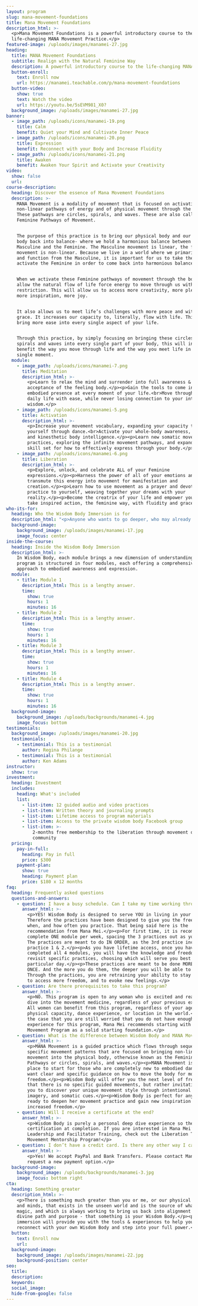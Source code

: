 ```yaml
---
layout: program
slug: mana-movement-foundations
title: Mana Movement Foundations
description_html: >-
  <p>Mana Movement Foundations is a powerful introductory course to the
  life-changing MANA Movement Practice.</p>
featured-image: /uploads/images/manamei-27.jpg
heading:
  title: MANA Movement Foundations
  subtitle: Realign with the Natural Feminine Way
  description: A powerful introductory course to the life-changing MANA Movement Practice
  button-enroll:
    text: Enroll now
    url: https://manamei.teachable.com/p/mana-movement-foundations
  button-video:
    show: true
    text: Watch the video
    url: https://youtu.be/5sEVM981_X0?
  background_image: /uploads/images/manamei-27.jpg
banner:
  - image_path: /uploads/icons/manamei-19.png
    title: Calm
    benefit: Quiet your Mind and Cultivate Inner Peace
  - image_path: /uploads/icons/manamei-20.png
    title: Expression
    benefit: Reconnect with your Body and Increase Fluidity
  - image_path: /uploads/icons/manamei-21.png
    title: Awaken
    benefit: Awaken Your Spirit and Activate your Creativity
video:
  show: false
  url:
course-description:
  heading: Discover the essence of Mana Movement Foundations
  description: >-
    MANA Movement is a modality of movement that is focused on activating the
    non-linear pathways of energy and of physical movement through the body.
    These pathways are circles, spirals, and waves. These are also called the
    Feminine Pathways of Movement.


    The purpose of this practice is to bring our physical body and our energy
    body back into balance- where we hold a harmonious balance between the
    Masculine and the Feminine. The Masculine movement is linear, the feminine
    movement is non-linear. Because we live in a world where we primarily move
    and function from the Masculine, it is important for us to take the time to
    activate the Feminine in order to come back into harmonious balance.


    When we activate these Feminine pathways of movement through the body, we
    allow the natural flow of life force energy to move through us without
    restriction. This will allow us to access more creativity, more pleasure,
    more inspiration, more joy.


    It also allows us to meet life’s challenges with more peace and with more
    grace. It increases our capacity to, literally, flow with life. This will
    bring more ease into every single aspect of your life. 


    Through this practice, by simply focusing on bringing these circles and
    spirals and waves into every single part of your body, this will in turn
    benefit the way you move through life and the way you meet life in every
    single moment. 
  module:
    - image_path: /uploads/icons/manamei-7.png
      title: Meditation
      description_html: >-
        <p>Learn to relax the mind and surrender into full awareness &
        acceptance of the feeling body.</p><p>Gain the tools to come into an
        embodied presence at every moment of your life.<br>Move through your
        daily life with ease, while never losing connection to your internal
        wisdom.</p>
    - image_path: /uploads/icons/manamei-5.png
      title: Activation
      description_html: >-
        <p>Increase your movement vocabulary, expanding your capacity to express
        yourself through dance.<br>Activate your whole-body awareness, fluidity,
        and kinesthetic body intelligence.</p><p>Learn new somatic movement
        practices, exploring the infinite movement pathways, and expanding your
        skill set for how to effectively express through your body.</p>
    - image_path: /uploads/icons/manamei-6.png
      title: Liberation
      description_html: >-
        <p>Explore, unlock, and celebrate ALL of your Feminine
        expressions.</p><p>Harness the power of all of your emotions and
        transmute this energy into movement for manifestation and
        creation.</p><p>Learn how to use movement as a prayer and devotional
        practice to yourself, weaving together your dreams with your
        reality.</p><p>Become the creatrix of your life and empower yourself to
        take inspired action, the feminine way, with fluidity and grace.</P
who-its-for:
  heading: Who the Wisdom Body Immersion is for
  description_html: "<p>Anyone who wants to go deeper, who may already have some experience in embodied movement, or whose already playing with using dance and movement as part of their personal development and healing modality, but wants more options, tools, guidance, and inspiration.</p><p>People that are new to embodied dance, that are interested in diving into this level of freedom through movement,\_exploring authenticity and personal expression.</p>"
  background-image:
    background_image: /uploads/images/manamei-17.jpg
    image_focus: center
inside-the-course:
  heading: Inside the Wisdom Body Immersion
  description_html: >-
    In Wisdom Body, each module brings a new dimension of understanding. Our
    program is structured in four modules, each offering a comprehensive
    approach to embodied awareness and expression.
  module:
    - title: Module 1
      description_html: This is a lengthy answer.
      time:
        show: true
        hours: 1
        minutes: 16
    - title: Module 2
      description_html: This is a lengthy answer.
      time:
        show: true
        hours: 1
        minutes: 16
    - title: Module 3
      description_html: This is a lengthy answer.
      time:
        show: true
        hours: 1
        minutes: 16
    - title: Module 4
      description_html: This is a lengthy answer.
      time:
        show: true
        hours: 1
        minutes: 16
  background-image:
    background_image: /uploads/backgrounds/manamei-4.jpg
    image_focus: bottom
testimonials:
  background_image: /uploads/images/manamei-20.jpg
  testimonials:
    - testimonial: This is a testimonial
      author: Regina Philange
    - testimonial: This is a testimonial
      author: Ken Adams
instructor:
  show: true
investment:
  heading: Investment
  includes:
    heading: What's included
    list:
      - list-item: 12 guided audio and video practices
      - list-item: Written theory and journaling prompts
      - list-item: Lifetime access to program materials
      - list-item: Access to the private wisdom body Facebook group
      - list-item: >-
          2-months free membership to the liberation through movement online
          community
  pricing:
    pay-in-full:
      heading: Pay in full
      price: $300
    payment-plan:
      show: true
      heading: Payment plan
      price: $180 x 12 months
faq:
  heading: Frequently asked questions
  questions-and-answers:
    - question: I have a busy schedule. Can I take my time working through each module?
      answer_html: >-
        <p>YES! Wisdom Body is designed to serve YOU in living in your radiance.
        Therefore the practices have been designed to give you the freedom of
        when, and how often you practice. That being said here is the
        recommendation from Mana Mei.</p><p>For first time, it is recommended to
        complete ONE module per week, spacing the 3 practices out as you desire.
        The practices are meant to do IN ORDER, as the 3rd practice incorporates
        practice 1 & 2.</p><p>As you have lifetime access, once you have
        completed all 4 modules, you will have the knowledge and freedom to
        revisit specific practices, choosing which will serve you best on any
        particular day.</p><p>These practices are meant to be done MORE THAN
        ONCE. And the more you do them, the deeper you will be able to go.
        Through the practices, you are retraining your ability to stay present,
        to access more freedom, and to evoke new feelings.</p>
    - question: Are there prerequisites to take this program?
      answer_html: >-
        <p>NO. This program is open to any woman who is excited and ready to
        dive into the movement medicine, regardless of your previous experience.
        All women can benefit from this program, regardless of your age,
        physical capacity, dance experience, or location in the world.</p><p>In
        the case that you are still worried that you do not have enough
        experience for this program, Mana Mei recommends starting with the MANA
        Movement Program as a solid starting foundation.</p>
    - question: What is the difference between Wisdom Body and MANA Movement?
      answer_html: >-
        <p>MANA Movement is a guided practice which flows through sequences of
        specific movement patterns that are focused on bringing non-linear
        movement into the physical body, otherwise known as the Feminine
        Pathways or circles, spirals, and waves.</p><p>MANA Movement is a great
        place to start for those who are completely new to embodied dance and
        want clear and specific guidance on how to move the body for more
        freedom.</p><p>Wisdom Body will offer you the next level of freedom in
        that there is no specific guided movements, but rather invitations for
        you to discover your unique movement style through intentional prompts,
        imagery, and somatic cues.</p><p>Wisdom Body is perfect for any woman
        ready to deepen her movement practice and gain new inspiration for
        increased freedom.</p>
    - question: Will I receive a certificate at the end?
      answer_html: >-
        <p>Wisdom Body is purely a personal deep dive experience so there is no
        certification at completion. If you are interested in Mana Mei’s Level 1
        Leadership and Facilitator Training, check out the Liberation Through
        Movement Mentorship Program!</p>
    - question: I don’t have a credit card. Is there any other way I can pay?
      answer_html: >-
        <p>Yes! We accept PayPal and Bank Transfers. Please contact Mana Mei to
        request a new payment option.</p>
  background-image:
    background_image: /uploads/backgrounds/manamei-3.jpg
    image_focus: bottom right
cta:
  heading: Something greater
  description_html: >-
    <p>There is something much greater than you or me, or our physical bodies
    and minds, that exists in the unseen world and is the source of what we call
    magic, and which is always working to bring us back into alignment with our
    divine path and purpose - that something is your Wisdom Body.</p><p>This
    immersion will provide you with the tools & experiences to help you
    reconnect with your own Wisdom Body and step into your full power.</p>
  button:
    text: Enroll now
    url:
  background-image:
    background_image: /uploads/images/manamei-22.jpg
    background-position: center
seo:
  title:
  description:
  keywords:
  social_image:
  hide-from-google: false
---
```

